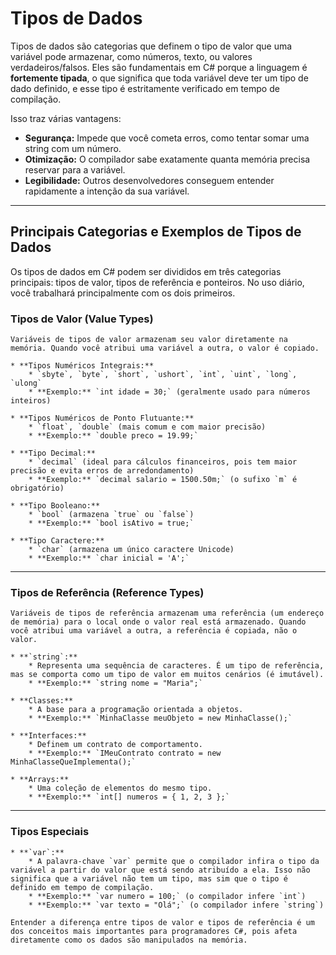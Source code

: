 # Tipos de Dados

Tipos de dados são categorias que definem o tipo de valor que uma variável pode armazenar, como números, texto, ou valores verdadeiros/falsos. Eles são fundamentais em C# porque a linguagem é **fortemente tipada**, o que significa que toda variável deve ter um tipo de dado definido, e esse tipo é estritamente verificado em tempo de compilação.

Isso traz várias vantagens:

* **Segurança:** Impede que você cometa erros, como tentar somar uma string com um número.
* **Otimização:** O compilador sabe exatamente quanta memória precisa reservar para a variável.
* **Legibilidade:** Outros desenvolvedores conseguem entender rapidamente a intenção da sua variável.

---

## Principais Categorias e Exemplos de Tipos de Dados

Os tipos de dados em C# podem ser divididos em três categorias principais: tipos de valor, tipos de referência e ponteiros. No uso diário, você trabalhará principalmente com os dois primeiros.

### Tipos de Valor (Value Types)

    Variáveis de tipos de valor armazenam seu valor diretamente na memória. Quando você atribui uma variável a outra, o valor é copiado.

    * **Tipos Numéricos Integrais:**
        * `sbyte`, `byte`, `short`, `ushort`, `int`, `uint`, `long`, `ulong`
        * **Exemplo:** `int idade = 30;` (geralmente usado para números inteiros)

    * **Tipos Numéricos de Ponto Flutuante:**
        * `float`, `double` (mais comum e com maior precisão)
        * **Exemplo:** `double preco = 19.99;`

    * **Tipo Decimal:**
        * `decimal` (ideal para cálculos financeiros, pois tem maior precisão e evita erros de arredondamento)
        * **Exemplo:** `decimal salario = 1500.50m;` (o sufixo `m` é obrigatório)

    * **Tipo Booleano:**
        * `bool` (armazena `true` ou `false`)
        * **Exemplo:** `bool isAtivo = true;`

    * **Tipo Caractere:**
        * `char` (armazena um único caractere Unicode)
        * **Exemplo:** `char inicial = 'A';`

---

### Tipos de Referência (Reference Types)

    Variáveis de tipos de referência armazenam uma referência (um endereço de memória) para o local onde o valor real está armazenado. Quando você atribui uma variável a outra, a referência é copiada, não o valor.

    * **`string`:**
        * Representa uma sequência de caracteres. É um tipo de referência, mas se comporta como um tipo de valor em muitos cenários (é imutável).
        * **Exemplo:** `string nome = "Maria";`

    * **Classes:**
        * A base para a programação orientada a objetos.
        * **Exemplo:** `MinhaClasse meuObjeto = new MinhaClasse();`

    * **Interfaces:**
        * Definem um contrato de comportamento.
        * **Exemplo:** `IMeuContrato contrato = new MinhaClasseQueImplementa();`

    * **Arrays:**
        * Uma coleção de elementos do mesmo tipo.
        * **Exemplo:** `int[] numeros = { 1, 2, 3 };`

---

### Tipos Especiais

    * **`var`:**
        * A palavra-chave `var` permite que o compilador infira o tipo da variável a partir do valor que está sendo atribuído a ela. Isso não significa que a variável não tem um tipo, mas sim que o tipo é definido em tempo de compilação.
        * **Exemplo:** `var numero = 100;` (o compilador infere `int`)
        * **Exemplo:** `var texto = "Olá";` (o compilador infere `string`)

    Entender a diferença entre tipos de valor e tipos de referência é um dos conceitos mais importantes para programadores C#, pois afeta diretamente como os dados são manipulados na memória.

